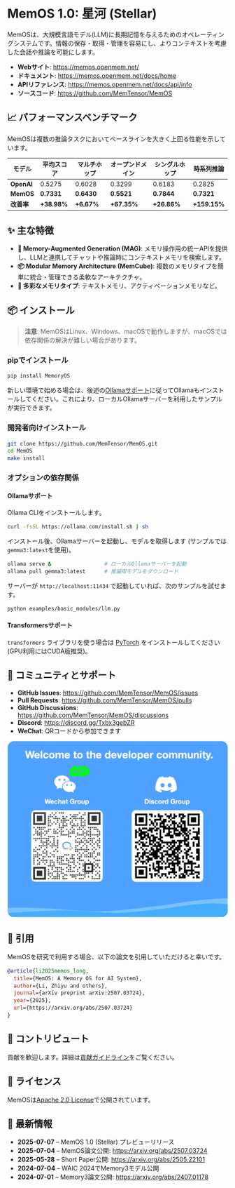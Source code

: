 # MemOS 1.0: 星河 (Stellar)

MemOSは、大規模言語モデル(LLM)に長期記憶を与えるためのオペレーティングシステムです。情報の保存・取得・管理を容易にし、よりコンテキストを考慮した会話や推論を可能にします。

- **Webサイト**: <https://memos.openmem.net/>
- **ドキュメント**: <https://memos.openmem.net/docs/home>
- **APIリファレンス**: <https://memos.openmem.net/docs/api/info>
- **ソースコード**: <https://github.com/MemTensor/MemOS>

## 📈 パフォーマンスベンチマーク

MemOSは複数の推論タスクにおいてベースラインを大きく上回る性能を示しています。

| モデル | 平均スコア | マルチホップ | オープンドメイン | シングルホップ | 時系列推論 |
| ------ | ---------- | ------------ | ---------------- | -------------- | ---------- |
| **OpenAI** | 0.5275 | 0.6028 | 0.3299 | 0.6183 | 0.2825 |
| **MemOS** | **0.7331** | **0.6430** | **0.5521** | **0.7844** | **0.7321** |
| **改善率** | **+38.98%** | **+6.67%** | **+67.35%** | **+26.86%** | **+159.15%** |

## ✨ 主な特徴

- **🧠 Memory-Augmented Generation (MAG)**: メモリ操作用の統一APIを提供し、LLMと連携してチャットや推論時にコンテキストメモリを検索します。
- **📦 Modular Memory Architecture (MemCube)**: 複数のメモリタイプを簡単に統合・管理できる柔軟なアーキテクチャ。
- **💾 多彩なメモリタイプ**: テキストメモリ、アクティベーションメモリなど。

## 📦 インストール

> **注意**: MemOSはLinux、Windows、macOSで動作しますが、macOSでは依存関係の解決が難しい場合があります。

### pipでインストール

```bash
pip install MemoryOS
```

新しい環境で始める場合は、後述の[Ollamaサポート](#ollama-サポート)に従ってOllamaもインストールしてください。これにより、ローカルOllamaサーバーを利用したサンプルが実行できます。

### 開発者向けインストール

```bash
git clone https://github.com/MemTensor/MemOS.git
cd MemOS
make install
```

### オプションの依存関係

#### Ollamaサポート

Ollama CLIをインストールします。

```bash
curl -fsSL https://ollama.com/install.sh | sh
```

インストール後、Ollamaサーバーを起動し、モデルを取得します (サンプルでは`gemma3:latest`を使用)。

```bash
ollama serve &                 # ローカルOllamaサーバーを起動
ollama pull gemma3:latest      # 推論用モデルをダウンロード
```

サーバーが `http://localhost:11434` で起動していれば、次のサンプルを試せます。

```bash
python examples/basic_modules/llm.py
```

#### Transformersサポート

`transformers` ライブラリを使う場合は [PyTorch](https://pytorch.org/get-started/locally/) をインストールしてください (GPU利用にはCUDA版推奨)。

## 💬 コミュニティとサポート

- **GitHub Issues**: <https://github.com/MemTensor/MemOS/issues>
- **Pull Requests**: <https://github.com/MemTensor/MemOS/pulls>
- **GitHub Discussions**: <https://github.com/MemTensor/MemOS/discussions>
- **Discord**: <https://discord.gg/Txbx3gebZR>
- **WeChat**: QRコードから参加できます

<img src="docs/assets/qr_code.png" alt="QR Code" width="600">

## 📜 引用

MemOSを研究で利用する場合、以下の論文を引用していただけると幸いです。

```bibtex
@article{li2025memos_long,
  title={MemOS: A Memory OS for AI System},
  author={Li, Zhiyu and others},
  journal={arXiv preprint arXiv:2507.03724},
  year={2025},
  url={https://arxiv.org/abs/2507.03724}
}
```

## 🙌 コントリビュート

貢献を歓迎します。詳細は[貢献ガイドライン](https://memos.openmem.net/docs/contribution/overview)をご覧ください。

## 📄 ライセンス

MemOSは[Apache 2.0 License](./LICENSE)で公開されています。

## 📰 最新情報

- **2025-07-07** – MemOS 1.0 (Stellar) プレビューリリース
- **2025-07-04** – MemOS論文公開: <https://arxiv.org/abs/2507.03724>
- **2025-05-28** – Short Paper公開: <https://arxiv.org/abs/2505.22101>
- **2024-07-04** – WAIC 2024でMemory3モデル公開
- **2024-07-01** – Memory3論文公開: <https://arxiv.org/abs/2407.01178>
